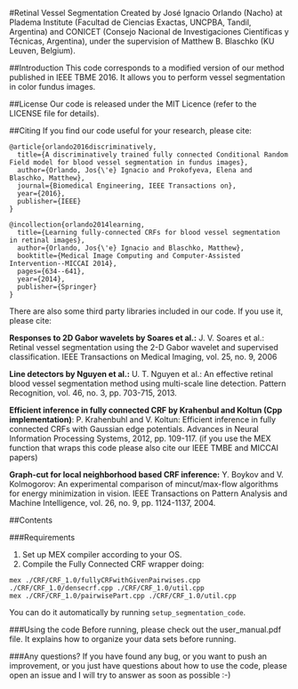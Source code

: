 #Retinal Vessel Segmentation
Created by José Ignacio Orlando (Nacho) at Pladema Institute (Facultad de Ciencias Exactas, UNCPBA, Tandil, Argentina) and CONICET (Consejo Nacional de Investigaciones Científicas y Técnicas, Argentina), under the supervision of Matthew B. Blaschko (KU Leuven, Belgium).

##Introduction
This code corresponds to a modified version of our method published in IEEE TBME 2016. It allows you to perform vessel segmentation in color fundus images.

##License
Our code is released under the MIT Licence (refer to the LICENSE file for details).

##Citing
If you find our code useful for your research, please cite:

```
@article{orlando2016discriminatively,
  title={A discriminatively trained fully connected Conditional Random Field model for blood vessel segmentation in fundus images},
  author={Orlando, Jos{\'e} Ignacio and Prokofyeva, Elena and Blaschko, Matthew},
  journal={Biomedical Engineering, IEEE Transactions on},
  year={2016},
  publisher={IEEE}
}
```
```
@incollection{orlando2014learning,
  title={Learning fully-connected CRFs for blood vessel segmentation in retinal images},
  author={Orlando, Jos{\'e} Ignacio and Blaschko, Matthew},
  booktitle={Medical Image Computing and Computer-Assisted Intervention--MICCAI 2014},
  pages={634--641},
  year={2014},
  publisher={Springer}
}
```

There are also some third party libraries included in our code. If you use it, please cite:

**Responses to 2D Gabor wavelets by Soares et al.:** J. V. Soares et al.: Retinal vessel segmentation using the 2-D Gabor wavelet and supervised classification. IEEE Transactions on Medical Imaging, vol. 25, no. 9, 2006

**Line detectors by Nguyen et al.:** U. T. Nguyen et al.: An effective retinal blood vessel segmentation method using multi-scale line detection. Pattern Recognition, vol. 46, no. 3, pp. 703-715, 2013.

**Efficient inference in fully connected CRF by Krahenbul and Koltun (Cpp implementation)**: P. Krahenbuhl and V. Koltun: Efficient inference in fully connected CRFs with Gaussian edge potentials. Advances in Neural Information Processing Systems, 2012, pp. 109-117. (if you use the MEX function that wraps this code please also cite our IEEE TMBE and MICCAI papers)

**Graph-cut for local neighborhood based CRF inference:** Y. Boykov and V. Kolmogorov: An experimental comparison of mincut/max-flow algorithms for energy minimization in vision. IEEE Transactions on Pattern Analysis and Machine Intelligence, vol. 26, no. 9, pp. 1124-1137, 2004.



##Contents

###Requirements
1. Set up MEX compiler according to your OS.
2. Compile the Fully Connected CRF wrapper doing:
```
mex ./CRF/CRF_1.0/fullyCRFwithGivenPairwises.cpp ./CRF/CRF_1.0/densecrf.cpp ./CRF/CRF_1.0/util.cpp
mex ./CRF/CRF_1.0/pairwisePart.cpp ./CRF/CRF_1.0/util.cpp
```
You can do it automatically by running ```setup_segmentation_code```.

###Using the code
Before running, please check out the user_manual.pdf file. It explains how to organize your data sets before running.

###Any questions?
If you have found any bug, or you want to push an improvement, or you just have questions about how to use the code, please open an issue and I will try to answer as soon as possible :-)

